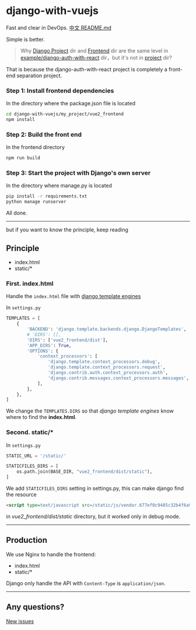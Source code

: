 # django-with-vuejs

Fast and clear in DevOps. [中文 README.md](/README-zh.md)

Simple is better.

> Why [Django Project](/examples/django-auth-with-react/backend) dir and [Frontend](/examples/django-auth-with-react/frontend) dir are the same level in [example/django-auth-with-react](/examples/django-auth-with-react) dir，but it's not in [project](/project) dir?

That is because the django-auth-with-react project is completely a front-end separation project.

### Step 1: Install frontend dependencies

In the directory where the package.json file is located

```bash
cd django-with-vuejs/my_project/vue2_frontend
npm install
```

### Step 2: Build the front end

In the frontend directory

```bash
npm run build
```

### Step 3: Start the project with Django's own server

In the directory where manage.py is located

```bash
pip install -r requirements.txt
python manage runserver
```

All done.

---

but if you want to know the principle, keep reading

## Principle

- index.html
- static/\*

### First. index.html

Handle the `index.html` file with [django template engines](https://docs.djangoproject.com/en/dev/topics/templates/)

In `settings.py`

```python
TEMPLATES = [
    {
        'BACKEND': 'django.template.backends.django.DjangoTemplates',
        # 'DIRS': [],
        'DIRS': ['vue2_frontend/dist'],
        'APP_DIRS': True,
        'OPTIONS': {
            'context_processors': [
                'django.template.context_processors.debug',
                'django.template.context_processors.request',
                'django.contrib.auth.context_processors.auth',
                'django.contrib.messages.context_processors.messages',
            ],
        },
    },
]
```

We change the `TEMPLATES.DIRS` so that _django template engines_ know where to find the **index.html**.

### Second. static/\*

In `settings.py`

```python
STATIC_URL = '/static/'

STATICFILES_DIRS = [
    os.path.join(BASE_DIR, "vue2_frontend/dist/static"),
]
```

We add `STATICFILES_DIRS` setting in settings.py, this can make django find the resource

```html
<script type=text/javascript src=/static/js/vendor.677ef0c9485c32b4f6a9.js></script>
```

in _vue2_frontend/dist/static_ directory, but it worked only in debug mode.

---

## Production

We use Nginx to handle the frontend:

- index.html
- static/\*

Django only handle the API with `Content-Type` is `application/json`.

---

## Any questions?

[New issues](https://github.com/tmpbook/django-with-vuejs/issues/new)
